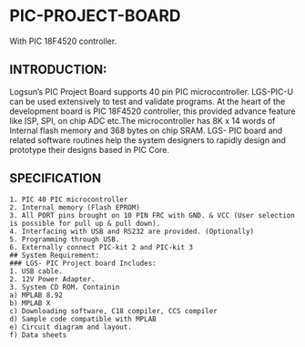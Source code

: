 # PIC-PROJECT-BOARD
With PIC 18F4520 controller.
## INTRODUCTION:
Logsun’s PIC Project Board supports 40 pin PIC microcontroller. LGS-PIC-U can be used extensively to test and validate programs. At the heart of the development board is PIC 18F4520 controller, this provided advance feature like ISP, SPI, on chip ADC etc.The microcontroller has 8K x 14 words of Internal flash memory and 368 bytes on chip SRAM. LGS- PIC board and related software routines help the system designers to rapidly design and prototype their designs based in PIC Core.
## SPECIFICATION
    1. PIC 40 PIC microcontroller
    2. Internal memory (Flash EPROM)
    3. All PORT pins brought on 10 PIN FRC with GND. & VCC (User selection is possible for pull up & pull down).
    4. Interfacing with USB and RS232 are provided. (Optionally)
    5. Programming through USB.
    6. Externally connect PIC-kit 2 and PIC-kit 3
    ## System Requirement:
    ### LGS- PIC Project board Includes:
    1. USB cable.
    2. 12V Power Adapter.
    3. System CD ROM. Containin
    a) MPLAB 8.92
    b) MPLAB X
    c) Downloading software, C18 compiler, CCS compiler
    d) Sample code compatible with MPLAB
    e) Circuit diagram and layout.
    f) Data sheets

